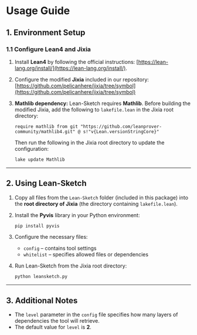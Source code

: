 # **Usage Guide**

## **1. Environment Setup**

### 1.1 Configure Lean4 and Jixia

1. Install **Lean4** by following the official instructions: [https://lean-lang.org/install/](https://lean-lang.org/install/).

2. Configure the modified **Jixia** included in our repository:
   [https://github.com/pelicanhere/jixia/tree/symbol](https://github.com/pelicanhere/jixia/tree/symbol)

3. **Mathlib dependency:** Lean-Sketch requires **Mathlib**. Before building the modified Jixia, add the following to `lakefile.lean` in the Jixia root directory:

   ```lean
   require mathlib from git "https://github.com/leanprover-community/mathlib4.git" @ s!"v{Lean.versionStringCore}"
   ```

   Then run the following in the Jixia root directory to update the configuration:

   ```bash
   lake update Mathlib
   ```

---

## **2. Using Lean-Sketch**

1. Copy all files from the `Lean-Sketch` folder (included in this package) into the **root directory of Jixia** (the directory containing `lakefile.lean`).

2. Install the **Pyvis** library in your Python environment:

   ```bash
   pip install pyvis
   ```

3. Configure the necessary files:

   * `config` – contains tool settings
   * `whitelist` – specifies allowed files or dependencies

4. Run Lean-Sketch from the Jixia root directory:

   ```bash
   python leansketch.py
   ```

---

## **3. Additional Notes**

* The `level` parameter in the `config` file specifies how many layers of dependencies the tool will retrieve.
* The default value for `level` is **2**.


